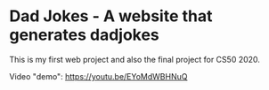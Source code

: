 # Dad Jokes - A website that generates dadjokes
This is my first web project and also the final project for CS50 2020.

Video "demo": https://youtu.be/EYoMdWBHNuQ
